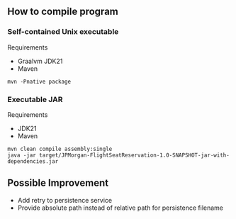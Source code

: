 
## How to compile program

### Self-contained Unix executable

Requirements
- Graalvm JDK21
- Maven

`mvn -Pnative package`

### Executable JAR

Requirements
- JDK21
- Maven

```
mvn clean compile assembly:single  
java -jar target/JPMorgan-FlightSeatReservation-1.0-SNAPSHOT-jar-with-dependencies.jar
```


## Possible Improvement
- Add retry to persistence service
- Provide absolute path instead of relative path for persistence filename